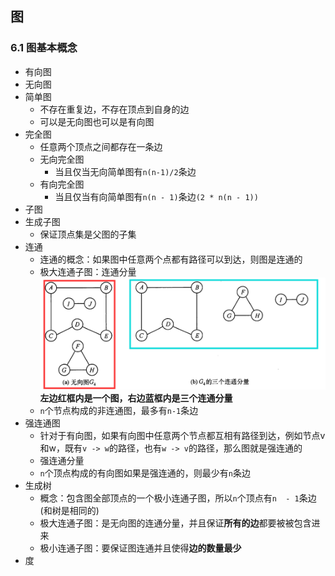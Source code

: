 ## 图

### 6.1 图基本概念

* 有向图
* 无向图
* 简单图
  * 不存在重复边，不存在顶点到自身的边
  * 可以是无向图也可以是有向图
* 完全图
  * 任意两个顶点之间都存在一条边
  * 无向完全图
    * 当且仅当无向简单图有`n(n-1)/2`条边
  * 有向完全图
    * 当且仅当有向简单图有`n(n - 1)`条边`(2 * n(n - 1))`
* 子图
* 生成子图
  * 保证顶点集是父图的子集
* 连通
  * 连通的概念：如果图中任意两个点都有路径可以到达，则图是连通的
  * 极大连通子图：连通分量![image.png](assets/image1.png)**左边红框内是一个图，右边蓝框内是三个连通分量**
  * `n`个节点构成的非连通图，最多有`n-1`条边
* 强连通图
  * 针对于有向图，如果有向图中任意两个节点都互相有路径到达，例如节点v和w，既有`v -> w`的路径，也有`w -> v`的路径，那么图就是强连通的
  * 强连通分量
  * `n`个顶点构成的有向图如果是强连通的，则最少有`n`条边
* 生成树
  * 概念：包含图全部顶点的一个极小连通子图，所以`n`个顶点有`n  - 1`条边(和树是相同的)
  * 极大连通子图：是无向图的连通分量，并且保证**所有的边**都要被被包含进来
  * 极小连通子图：要保证图连通并且使得**边的数量最少**
* 度
